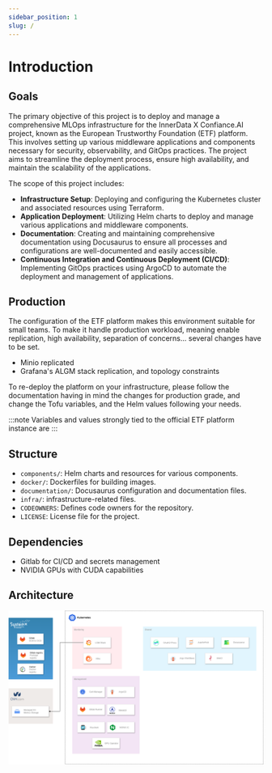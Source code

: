 ```yaml
---
sidebar_position: 1
slug: /
---
```


# Introduction

## Goals

The primary objective of this project is to deploy and manage a comprehensive MLOps infrastructure for the InnerData X Confiance.AI project, known as the European Trustworthy Foundation (ETF) platform. This involves setting up various middleware applications and components necessary for security, observability, and GitOps practices. The project aims to streamline the deployment process, ensure high availability, and maintain the scalability of the applications.

The scope of this project includes:

- **Infrastructure Setup**: Deploying and configuring the Kubernetes cluster and associated resources using Terraform.
- **Application Deployment**: Utilizing Helm charts to deploy and manage various applications and middleware components.
- **Documentation**: Creating and maintaining comprehensive documentation using Docusaurus to ensure all processes and configurations are well-documented and easily accessible.
- **Continuous Integration and Continuous Deployment (CI/CD)**: Implementing GitOps practices using ArgoCD to automate the deployment and management of applications.

## Production

The configuration of the ETF platform makes this environment suitable for small teams. To make it handle production workload, meaning enable replication, high availability, separation of concerns... several changes have to be set.

- Minio replicated
- Grafana's ALGM stack replication, and topology constraints

To re-deploy the platform on your infrastructure, please follow the documentation having in mind the changes for production grade, and change the Tofu variables, and the Helm values following your needs.

:::note
Variables and values strongly tied to the official ETF platform instance are
:::

## Structure

- `components/`: Helm charts and resources for various components.
- `docker/`: Dockerfiles for building images.
- `documentation/`: Docusaurus configuration and documentation files.
- `infra/`: infrastructure-related files.
- `CODEOWNERS`: Defines code owners for the repository.
- `LICENSE`: License file for the project.

## Dependencies

- Gitlab for CI/CD and secrets management
- NVIDIA GPUs with CUDA capabilities

## Architecture

![Architecture diagram](/img/archi.png)
